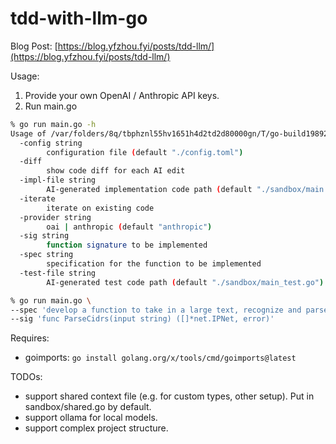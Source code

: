 # tdd-with-llm-go

Blog Post:
[https://blog.yfzhou.fyi/posts/tdd-llm/](https://blog.yfzhou.fyi/posts/tdd-llm/)

Usage:
1. Provide your own OpenAI / Anthropic API keys.
2. Run main.go
```sh
% go run main.go -h
Usage of /var/folders/8q/tbphznl55hv1651h4d2td2d80000gn/T/go-build1989261082/b001/exe/main:
  -config string
    	configuration file (default "./config.toml")
  -diff
    	show code diff for each AI edit
  -impl-file string
    	AI-generated implementation code path (default "./sandbox/main.go")
  -iterate
    	iterate on existing code
  -provider string
    	oai | anthropic (default "anthropic")
  -sig string
    	function signature to be implemented
  -spec string
    	specification for the function to be implemented
  -test-file string
    	AI-generated test code path (default "./sandbox/main_test.go")

% go run main.go \
--spec 'develop a function to take in a large text, recognize and parse any and all ipv4 and ipv6 addresses and CIDRs contained within it (these may be surrounded by random words or symbols like commas), then return them as a list' \
--sig 'func ParseCidrs(input string) ([]*net.IPNet, error)'
```

Requires:
 - goimports: `go install golang.org/x/tools/cmd/goimports@latest`

TODOs:
 - support shared context file (e.g. for custom types, other setup). Put in sandbox/shared.go by default.
 - support ollama for local models.
 - support complex project structure.
